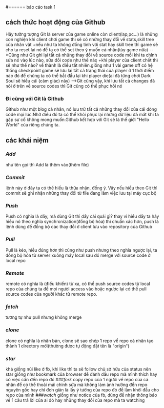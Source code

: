 #====== báo cáo task 1
## cách thức hoạt động của Github
Hãy tưởng tượng Git là server của game online còn client(lap,pc...) là những con nghiện
khi client chơi game thì sẽ có những thay đổi về stats,skill tree của nhân vật
	+nếu như ta không đồng tình với stat hay skill tree thì game sẽ cho ta reset lại nó để ta có thể set theo ý muốn cá nhân(tùy game nữa)
		-->Cũng như Git ghi lại tất cả những thay đổi về source code mỗi khi ta chỉnh sửa nó vào lúc nào, sửa đổi code như thế nào
	+khi player của client chết thì sẽ như thế nào? về thành là điều tất nhiên.giống như 1 vài game off có hệ thống checkpoint game sẽ lưu lại tất cả trạng thái của player ở 1 thời điểm nào đó để chúng ta có thể bắt đầu lại khi player die(ai đã từng chơi Dark Soul sẽ hiểu cái (cảm giác) này)
		-->Git cũng vậy, khi lưu tất cả changes đã nói ở trên về source codes thì Git cũng có thể phục hồi nó
### Đi cùng với Git là Github
Github như một blog cá nhân, nó lưu trữ tất cả những thay đổi của cái dòng code mọi lúc.Nhờ điều đó ta có thể khôi phục lại những dữ liệu đã mất khi ta gặp sự cố không mong muốn.Github kết hợp với Git sẽ là thế giới "Hello World" của riêng chúng ta.
## các khái niệm
### *Add*
như tên gọi thì Add là thêm vào(thêm file)
### *Commit*
lệnh này ở đây ta có thể hiểu là thừa nhận, đồng ý. Vậy nếu hiểu theo Git thì commit sẽ ghi nhận những thay đổi từ file đang làm việc lưu tại máy cục bộ

### *Push*
Push có nghĩa là đẩy, mà dùng Git thì đẩy cái quái gì? thay vì hiểu đẩy ta hãy hiểu nó theo nghĩa synchronization(đồng bộ hóa) thì chuẩn xác hơn, push là lệnh dùng để đồng bộ các thay đổi ở client lưu vào repository của Github
### *Pull*
Pull là kéo, hiểu đúng hơn thì cũng như push nhưng theo nghĩa ngược lại, ta đồng bộ hóa từ server xuống máy local sau đó merge với source code ở local repo
### *Remote*
remote có nghĩa là (điều khiển) từ xa, có thể push source codes từ local repo của chúng ta để mọi người access vào hoặc ngược lại có thể pull source codes của người khác từ remote repo.
### *fetch*
tương tự như pull nhưng không merge
### *clone*
clone có nghĩa là nhân bản, clone sẽ sao chép 1 repo về repo cá nhân tạo thành 1 directory mới(thường được tự động đặt tên là "origin")
### *star*
khá giống núi like ở fb, khi like thì ta sẽ follow chủ sở hữu của status nên star giống như bookmark của browser để đánh dấu repo mà mình thích hay có việc cần đến repo đó
###*fork*
copy repo của 1 người về repo của cá nhân để có thể thoải mái chỉnh sửa mà không làm ảnh hưởng đến repo nguyên gốc hay chỉ đơn giản là lấy ý tưởng của repo đó để làm khởi đầu cho repo của mình
###*watch*
giống như notice của fb, dùng để nhận thông báo về 1 câu trả lời của ai đó hay những thay đổi của repo mà ta watching
